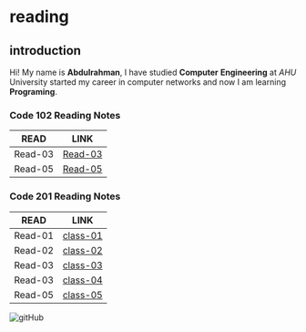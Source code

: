# reading

## introduction

Hi! My name is **Abdulrahman**, I have studied **Computer** **Engineering** at _AHU_ University started my career in computer networks and now I am learning **Programing**.

### Code 102 Reading Notes

| READ | LINK |
| --- | --- |
| Read-03 | [Read-03](https://abdulrahman-19.github.io/reading-notes/read-03) |
| Read-05 | [Read-05](https://abdulrahman-19.github.io/reading-notes/read-05) |

### Code 201 Reading Notes

| READ | LINK |
| --- | --- |
| Read-01 | [class-01](<https://abdulrahman-19.github.io/reading-notes/class-01>) |
| Read-02 | [class-02](<https://abdulrahman-19.github.io/reading-notes/class-02>) |
| Read-03 | [class-03](<https://abdulrahman-19.github.io/reading-notes/class-03>) |
| Read-03 | [class-04](<https://abdulrahman-19.github.io/reading-notes/class-04>) |
| Read-05 | [class-05](<https://abdulrahman-19.github.io/reading-notes/class-05>) |
![gitHub](https://github.githubassets.com/images/modules/open_graph/github-mark.png)

